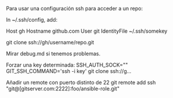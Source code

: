 Para usar una configuración ssh para acceder a un repo:

In ~/.ssh/config, add:

Host gh
        Hostname github.com
        User git
        IdentityFile ~/.ssh/somekey

git clone ssh://gh/username/repo.git

Mirar debug.md si tenemos problemas.


Forzar una key determinada:
SSH_AUTH_SOCK="" GIT_SSH_COMMAND='ssh -i key' git clone ssh://g...


Añadir un remote con puerto distinto de 22
git remote add ssh "git@[gitserver.com:2222]:foo/ansible-role.git"
